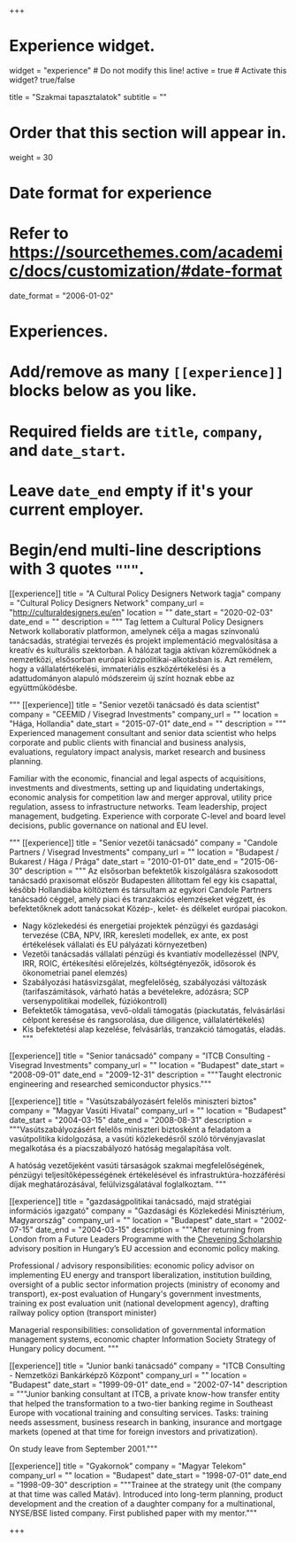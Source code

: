 +++
# Experience widget.
widget = "experience"  # Do not modify this line!
active = true  # Activate this widget? true/false

title = "Szakmai tapasztalatok"
subtitle = ""

# Order that this section will appear in.
weight = 30

# Date format for experience
#   Refer to https://sourcethemes.com/academic/docs/customization/#date-format
date_format = "2006-01-02"

# Experiences.
#   Add/remove as many `[[experience]]` blocks below as you like.
#   Required fields are `title`, `company`, and `date_start`.
#   Leave `date_end` empty if it's your current employer.
#   Begin/end multi-line descriptions with 3 quotes `"""`.

[[experience]]
  title = "A Cultural Policy Designers Network tagja"
  company = "Cultural Policy Designers Network"
  company_url = "http://culturaldesigners.eu/en"
  location = ""
  date_start = "2020-02-03"
  date_end = ""
  description = """
  Tag lettem a Cultural Policy Designers Network kollaboratív platformon, amelynek célja a magas színvonalú tanácsadás, stratégiai tervezés és projekt implementáció megvalósítása a kreatív és kulturális szektorban.  A hálózat tagja aktívan közreműködnek a nemzetközi, elsősorban európai közpolitikai-alkotásban is.  Azt remélem, hogy a vállalatértékelési, immateriális eszközértékelési és a adattudományon alapuló módszereim új színt hoznak ebbe az együttműködésbe.
  
   """
[[experience]]
  title = "Senior vezetői tanácsadó és data scientist"
  company = "CEEMID / Visegrad Investments"
  company_url = ""
  location = "Hága, Hollandia"
  date_start = "2015-07-01"
  date_end = ""
  description = """
  Experienced management consultant and senior data scientist who helps corporate and public clients with financial and business analysis, evaluations, regulatory impact analysis, market research and business planning. 
  
  Familiar with the economic, financial and legal aspects of acquisitions, investments and divestments, setting up and liquidating undertakings, economic analysis for competition law and merger approval, utility price regulation, assess to infrastructure networks. Team leadership, project management, budgeting. Experience with corporate C-level and board level decisions, public governance on national and EU level.
  
  """
[[experience]]
  title = "Senior vezetői tanácsadó"
  company = "Candole Partners / Visegrad Investments"
  company_url = ""
  location = "Budapest / Bukarest / Hága / Prága"
  date_start = "2010-01-01"
  date_end = "2015-06-30"
  description = """
  Az elsősorban befektetők kiszolgálásra szakosodott tanácsadó praxisomat először Budapesten állítottam fel egy kis csapattal, később Hollandiába költöztem és társultam az egykori Candole Partners tanácsadó céggel, amely piaci és tranzakciós elemzéseket végzett, és befektetőknek adott tanácsokat Közép-, kelet- és délkelet európai piacokon.
  
- Nagy közlekedési és energetiai projektek pénzügyi és gazdasági tervezése (CBA, NPV, IRR, keresleti modellek, ex ante, ex post értékelések vállalati és EU pályázati környezetben) 
- Vezetői tanácsadás vállalati pénzügi és kvantiatív modellezéssel  (NPV, IRR, ROIC, értékesítési előrejelzés, költségtényezők, idősorok és ökonometriai panel elemzés)
- Szabályozási hatásvizsgálat, megfelelőség, szabályozási változásk  (tarifaszámítások, várható hatás a bevételekre, adózásra; SCP versenypolitikai modellek, fúziókontroll)
- Befektetők támogatása, vevő-oldali támogatás (piackutatás, felvásárlási célpont keresése és rangsorolása, due diligence, vállalatértékelés)
- Kis befektetési alap kezelése, felvásárlás, tranzakció támogatás, eladás.
  """

[[experience]]
  title = "Senior tanácsadó"
  company = "ITCB Consulting - Visegrad Investments"
  company_url = ""
  location = "Budapest"
  date_start = "2008-09-01"
  date_end = "2009-12-31"
  description = """Taught electronic engineering and researched semiconductor physics."""
  
  [[experience]]
  title = "Vasútszabályozásért felelős miniszteri biztos"
  company = "Magyar Vasúti Hivatal"
  company_url = ""
  location = "Budapest"
  date_start = "2004-03-15"
  date_end = "2008-08-31"
  description = """Vasútszabályozásért felelős miniszteri biztosként a feladatom a vasútpolitika kidolgozása, a vasúti közlekedésről szóló törvényjavaslat megalkotása és a piacszabályozó hatóság megalapítása volt.
  
  A hatóság vezetőjeként vasúti társaságok szakmai megfelelőségének, pénzügyi teljesítőképességének értékelésével és infrastruktúra-hozzáférési díjak meghatározásával, felülvizsgálatával foglalkoztam.
  """

[[experience]]
  title = "gazdaságpolitikai tanácsadó, majd stratégiai információs igazgató"
  company = "Gazdasági és Közlekedési Minisztérium, Magyarország"
  company_url = ""
  location = "Budapest"
  date_start = "2002-07-15"
  date_end = "2004-03-15"
  description = """After returning from London from a Future Leaders Programme with the [Chevening Scholarship](https://www.chevening.org/) advisory position in Hungary’s EU accession and economic policy making. 

Professional / advisory responsibilities: economic policy advisor on implementing EU energy and transport liberalization, institution building, oversight of a public sector information projects (ministry of economy and transport), ex-post evaluation of Hungary's government investments, training ex post evaluation unit (national development agency), drafting railway policy option (transport minister) 

Managerial responsibilities: consolidation of governmental information management systems, economic chapter Information Society Strategy of Hungary policy document. """

[[experience]]
  title = "Junior banki tanácsadó"
  company = "ITCB Consulting - Nemzetközi Bankárképző Központ"
  company_url = ""
  location = "Budapest"
  date_start = "1999-09-01"
  date_end = "2002-07-14"
  description = """Junior banking consultant at ITCB, a private know-how transfer entity that helped the transformation to a two-tier banking regime in Southeast Europe with vocational training and consulting services. Tasks: training needs assessment, business research in banking, insurance and mortgage markets (opened at that time for foreign investors and privatization). 
  
On study leave from September 2001."""
  

[[experience]]
  title = "Gyakornok"
  company = "Magyar Telekom"
  company_url = ""
  location = "Budapest"
  date_start = "1998-07-01"
  date_end = "1998-09-30"
  description = """Trainee at the strategy unit (the company at that time was called Matáv). Introduced into long-term planning, product development and the creation of a daughter company for a multinational, NYSE/BSE listed company. First published paper with my mentor."""
  
+++
